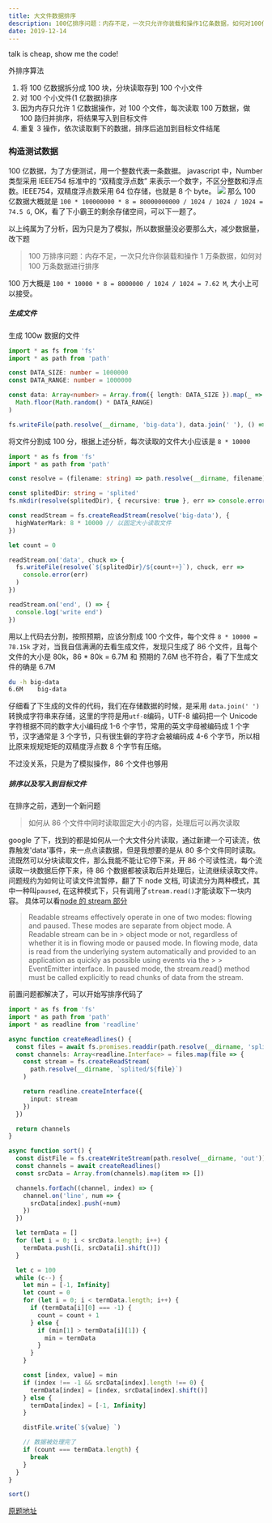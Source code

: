 ```yaml
---
title: 大文件数据排序
description: 100亿排序问题：内存不足，一次只允许你装载和操作1亿条数据，如何对100亿条数据进行排序
date: 2019-12-14
---
```


talk is cheap, show me the code!

外排序算法

1. 将 100 亿数据拆分成 100 块，分块读取存到 100 个小文件
2. 对 100 个小文件(1 亿数据)排序
3. 因为内存只允许 1 亿数据操作，对 100 个文件，每次读取 100 万数据，做 100 路归并排序，将结果写入到目标文件
4. 重复 3 操作，依次读取剩下的数据，排序后追加到目标文件结尾

### 构造测试数据

100 亿数据，为了方便测试，用一个整数代表一条数据。
javascript 中，Number 类型采用 IEEE754 标准中的 “双精度浮点数” 来表示一个数字，不区分整数和浮点数。IEEE754，双精度浮点数采用 64 位存储，也就是 8 个 byte。
![](https://upload.wikimedia.org/wikipedia/commons/7/76/General_double_precision_float.png)
那么 100 亿数据大概就是 `100 * 100000000 * 8 = 80000000000 / 1024 / 1024 / 1024 = 74.5 G`, OK，看了下小霸王的剩余存储空间，可以下一题了。

以上纯属为了分析，因为只是为了模拟，所以数据量没必要那么大，减少数据量，改下题

> 100 万排序问题：内存不足，一次只允许你装载和操作 1 万条数据，如何对 100 万条数据进行排序

100 万大概是 `100 * 10000 * 8 = 8000000 / 1024 / 1024 = 7.62 M`, 大小上可以接受。

##### 生成文件

生成 100w 数据的文件

```typescript
import * as fs from 'fs'
import * as path from 'path'

const DATA_SIZE: number = 1000000
const DATA_RANGE: number = 1000000

const data: Array<number> = Array.from({ length: DATA_SIZE }).map(_ =>
  Math.floor(Math.random() * DATA_RANGE)
)

fs.writeFile(path.resolve(__dirname, 'big-data'), data.join(' '), () => {})
```

将文件分割成 100 分，根据上述分析，每次读取的文件大小应该是 `8 * 10000`

```typescript
import * as fs from 'fs'
import * as path from 'path'

const resolve = (filename: string) => path.resolve(__dirname, filename)

const splitedDir: string = 'splited'
fs.mkdir(resolve(splitedDir), { recursive: true }, err => console.error(err))

const readStream = fs.createReadStream(resolve('big-data'), {
  highWaterMark: 8 * 10000 // 以固定大小读取文件
})

let count = 0

readStream.on('data', chuck => {
  fs.writeFile(resolve(`${splitedDir}/${count++}`), chuck, err =>
    console.error(err)
  )
})

readStream.on('end', () => {
  console.log('write end')
})
```

用以上代码去分割，按照预期，应该分割成 100 个文件，每个文件 `8 * 10000 = 78.15k` 才对，当我自信满满的去看生成文件，发现只生成了 86 个文件，且每个文件的大小是 80k，86 \* 80k = 6.7M 和 预期的 7.6M 也不符合，看了下生成文件的确是 6.7M

```bash
du -h big-data
6.6M	big-data
```

仔细看了下生成的文件的代码，我们在存储数据的时候，是采用 `data.join(' ')` 转换成字符串来存储，这里的字符是用`utf-8`编码，UTF-8 编码把一个 Unicode 字符根据不同的数字大小编码成 1-6 个字节，常用的英文字母被编码成 1 个字节，汉字通常是 3 个字节，只有很生僻的字符才会被编码成 4-6 个字节，所以相比原来规规矩矩的双精度浮点数 8 个字节有压缩。

不过没关系，只是为了模拟操作，86 个文件也够用

##### 排序以及写入到目标文件

在排序之前，遇到一个新问题

> 如何从 86 个文件中同时读取固定大小的内容，处理后可以再次读取

google 了下，找到的都是如何从一个大文件分片读取，通过新建一个可读流，依靠触发'data'事件，来一点点读数据，但是我想要的是从 80 多个文件同时读取。
流既然可以分块读取文件，那么我能不能让它停下来，开 86 个可读性流，每个流读取一块数据后停下来，待 86 个数据都被读取后并处理后，让流继续读取文件。
问题规约为如何让可读文件流暂停，翻了下 node 文档, 可读流分为两种模式，其中一种叫`paused`, 在这种模式下，只有调用了`stream.read()`才能读取下一块内容。
具体可以看[node 的 stream 部分](https://nodejs.org/dist/latest-v13.x/docs/api/stream.html#stream_two_reading_modes)

> Readable streams effectively operate in one of two modes: flowing and paused. These modes are separate from object mode. A Readable stream can be in > object mode or not, regardless of whether it is in flowing mode or paused mode.
> In flowing mode, data is read from the underlying system automatically and provided to an application as quickly as possible using events via the > > EventEmitter interface.
> In paused mode, the stream.read() method must be called explicitly to read chunks of data from the stream.

前置问题都解决了，可以开始写排序代码了

```typescript
import * as fs from 'fs'
import * as path from 'path'
import * as readline from 'readline'

async function createReadlines() {
  const files = await fs.promises.readdir(path.resolve(__dirname, 'splited'))
  const channels: Array<readline.Interface> = files.map(file => {
    const stream = fs.createReadStream(
      path.resolve(__dirname, `splited/${file}`)
    )

    return readline.createInterface({
      input: stream
    })
  })

  return channels
}

async function sort() {
  const distFile = fs.createWriteStream(path.resolve(__dirname, 'out'))
  const channels = await createReadlines()
  const srcData = Array.from(channels).map(item => [])

  channels.forEach((channel, index) => {
    channel.on('line', num => {
      srcData[index].push(+num)
    })
  })

  let termData = []
  for (let i = 0; i < srcData.length; i++) {
    termData.push([i, srcData[i].shift()])
  }

  let c = 100
  while (c--) {
    let min = [-1, Infinity]
    let count = 0
    for (let i = 0; i < termData.length; i++) {
      if (termData[i][0] === -1) {
        count = count + 1
      } else {
        if (min[1] > termData[i][1]) {
          min = termData
        }
      }
    }

    const [index, value] = min
    if (index !== -1 && srcData[index].length !== 0) {
      termData[index] = [index, srcData[index].shift()]
    } else {
      termData[index] = [-1, Infinity]
    }

    distFile.write(`${value} `)

    // 数据被处理完了
    if (count === termData.length) {
      break
    }
  }
}

sort()
```

[原题地址](https://github.com/airuikun/Weekly-FE-Interview/issues/18)
